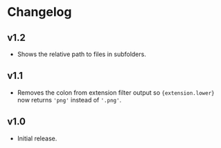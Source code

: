 # Changelog

## v1.2
- Shows the relative path to files in subfolders.

## v1.1
- Removes the colon from extension filter output so `{extension.lower}` now
  returns `'png'` instead of `'.png'`.

## v1.0
- Initial release.

